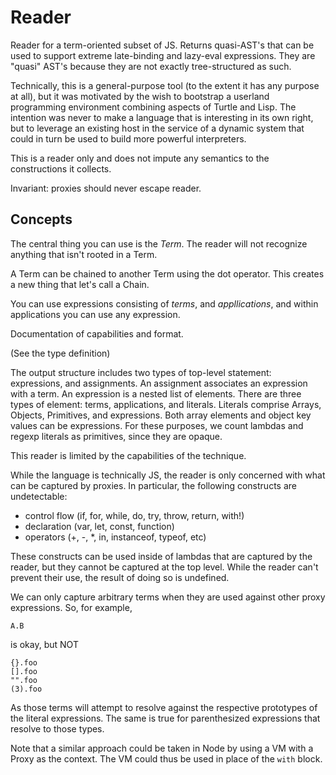 # Reader

Reader for a term-oriented subset of JS.  Returns quasi-AST's that can be used
to support extreme late-binding and lazy-eval expressions.  They are "quasi"
AST's because they are not exactly tree-structured as such.

Technically, this is a general-purpose tool (to the extent it has any purpose at
all), but it was motivated by the wish to bootstrap a userland programming
environment combining aspects of Turtle and Lisp.  The intention was never to
make a language that is interesting in its own right, but to leverage an
existing host in the service of a dynamic system that could in turn be used to
build more powerful interpreters.

This is a reader only and does not impute any semantics to the constructions it
collects.

Invariant: proxies should never escape reader.

## Concepts

The central thing you can use is the *Term*.  The reader will not recognize
anything that isn't rooted in a Term.

A Term can be chained to another Term using the dot operator.  This creates a
new thing that let's call a Chain.

You can use expressions consisting of *terms*, and *appllications*, and within
applications you can use any expression.

Documentation of capabilities and format.

(See the type definition)

The output structure includes two types of top-level statement: expressions, and
assignments.  An assignment associates an expression with a term.  An expression
is a nested list of elements.  There are three types of element: terms,
applications, and literals.  Literals comprise Arrays, Objects, Primitives, and
expressions.  Both array elements and object key values can be expressions.  For
these purposes, we count lambdas and regexp literals as primitives, since they
are opaque.

This reader is limited by the capabilities of the technique.

While the language is technically JS, the reader is only concerned with what can
be captured by proxies.  In particular, the following constructs are
undetectable:

- control flow (if, for, while, do, try, throw, return, with!)
- declaration (var, let, const, function)
- operators (+, -, *, in, instanceof, typeof, etc)

These constructs can be used inside of lambdas that are captured by the reader,
but they cannot be captured at the top level.  While the reader can't prevent
their use, the result of doing so is undefined.

We can only capture arbitrary terms when they are used against other proxy
expressions.  So, for example,

    A.B

is okay, but NOT

    {}.foo
    [].foo
    "".foo
    (3).foo

As those terms will attempt to resolve against the respective prototypes of the
literal expressions.  The same is true for parenthesized expressions that
resolve to those types.

Note that a similar approach could be taken in Node by using a VM with a Proxy
as the context.  The VM could thus be used in place of the `with` block.
